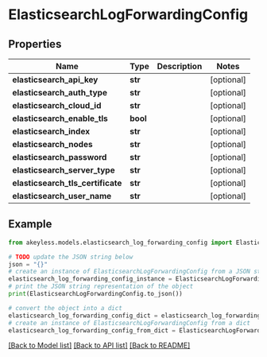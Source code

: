 # ElasticsearchLogForwardingConfig


## Properties

Name | Type | Description | Notes
------------ | ------------- | ------------- | -------------
**elasticsearch_api_key** | **str** |  | [optional] 
**elasticsearch_auth_type** | **str** |  | [optional] 
**elasticsearch_cloud_id** | **str** |  | [optional] 
**elasticsearch_enable_tls** | **bool** |  | [optional] 
**elasticsearch_index** | **str** |  | [optional] 
**elasticsearch_nodes** | **str** |  | [optional] 
**elasticsearch_password** | **str** |  | [optional] 
**elasticsearch_server_type** | **str** |  | [optional] 
**elasticsearch_tls_certificate** | **str** |  | [optional] 
**elasticsearch_user_name** | **str** |  | [optional] 

## Example

```python
from akeyless.models.elasticsearch_log_forwarding_config import ElasticsearchLogForwardingConfig

# TODO update the JSON string below
json = "{}"
# create an instance of ElasticsearchLogForwardingConfig from a JSON string
elasticsearch_log_forwarding_config_instance = ElasticsearchLogForwardingConfig.from_json(json)
# print the JSON string representation of the object
print(ElasticsearchLogForwardingConfig.to_json())

# convert the object into a dict
elasticsearch_log_forwarding_config_dict = elasticsearch_log_forwarding_config_instance.to_dict()
# create an instance of ElasticsearchLogForwardingConfig from a dict
elasticsearch_log_forwarding_config_from_dict = ElasticsearchLogForwardingConfig.from_dict(elasticsearch_log_forwarding_config_dict)
```
[[Back to Model list]](../README.md#documentation-for-models) [[Back to API list]](../README.md#documentation-for-api-endpoints) [[Back to README]](../README.md)


